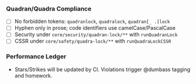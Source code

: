 ### Quadran/Quadra Compliance
- [ ] No forbidden tokens: `quadranlock`, `quadralock`, `quadran[_ .]lock`
- [ ] Hyphen only in prose; code identifiers use camelCase/PascalCase
- [ ] Security under `core/security/quadran-lock/**` with `runQuadranLock`
- [ ] CSSR under `core/safety/quadra-lock/**` with `runQuadraLockCSSR`

### Performance Ledger
- Stars/Strikes will be updated by CI. Violations trigger @dumbass tagging and homework.